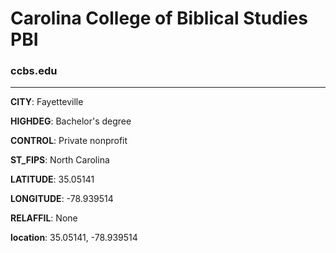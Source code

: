 # Carolina College of Biblical Studies PBI
### ccbs.edu
---
**CITY**: Fayetteville

**HIGHDEG**: Bachelor's degree

**CONTROL**: Private nonprofit

**ST_FIPS**: North Carolina

**LATITUDE**: 35.05141

**LONGITUDE**: -78.939514

**RELAFFIL**: None

**location**: 35.05141, -78.939514